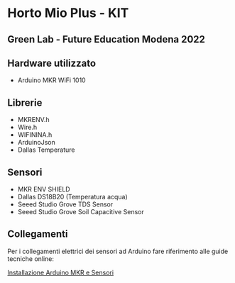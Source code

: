 # Horto Mio Plus - KIT
## Green Lab - Future Education Modena 2022

## Hardware utilizzato
- Arduino MKR WiFi 1010

## Librerie
- MKRENV.h
- Wire.h
- WIFININA.h
- ArduinoJson
- Dallas Temperature

## Sensori
- MKR ENV SHIELD
- Dallas DS18B20 (Temperatura acqua)
- Seeed Studio Grove TDS Sensor
- Seeed Studio Grove Soil Capacitive Sensor

## Collegamenti
Per i collegamenti elettrici dei sensori ad Arduino fare riferimento alle guide tecniche online:

[Installazione Arduino MKR e Sensori](https://sites.google.com/fem.digital/guide-kit-edu-green/hortomioplus-arduino)